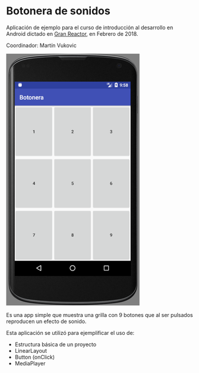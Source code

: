 # Botonera de sonidos
Aplicación de ejemplo para el curso de introducción al desarrollo en Android dictado en [Gran Reactor](https://granreactor.comg), en Febrero de 2018.

Coordinador: Martín Vukovic

![](Capturas/Botonera.png)

Es una app simple que muestra una grilla con 9 botones que al ser pulsados reproducen un efecto de sonido.

Esta aplicación se utilizó para ejemplificar el uso de:

- Estructura básica de un proyecto
- LinearLayout
- Button (onClick)
- MediaPlayer
